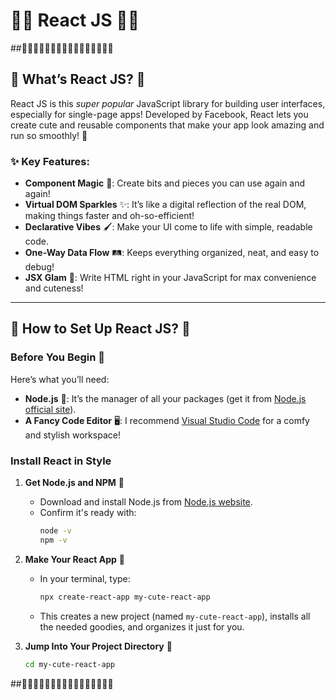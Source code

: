 

# 🌟🌸 React JS 🌸🌟

##🌟🌟🌟🌟🌟🌟🌟🌟🌟🌟🌟🌟🌟🌟🌟🌟

## 🌷 What’s React JS? 🌷

React JS is this *super popular* JavaScript library for building user interfaces, especially for single-page apps! Developed by Facebook, React lets you create cute and reusable components that make your app look amazing and run so smoothly! 🌈

### ✨ Key Features:
- **Component Magic** 🧩: Create bits and pieces you can use again and again!
- **Virtual DOM Sparkles** ✨: It’s like a digital reflection of the real DOM, making things faster and oh-so-efficient!
- **Declarative Vibes** 🖌️: Make your UI come to life with simple, readable code.
- **One-Way Data Flow** 🛤️: Keeps everything organized, neat, and easy to debug!
- **JSX Glam** 💖: Write HTML right in your JavaScript for max convenience and cuteness!

---

## 🌼 How to Set Up React JS? 🌼

### Before You Begin 🌱

Here’s what you’ll need:
- **Node.js** 🍃: It’s the manager of all your packages (get it from [Node.js official site](https://nodejs.org/)).
- **A Fancy Code Editor** 🖥️: I recommend [Visual Studio Code](https://code.visualstudio.com/) for a comfy and stylish workspace!

### Install React in Style

1. **Get Node.js and NPM** 🌱
   - Download and install Node.js from [Node.js website](https://nodejs.org/).
   - Confirm it's ready with:
     ```bash
     node -v
     npm -v
     ```

2. **Make Your React App** 🎉
   - In your terminal, type:
     ```bash
     npx create-react-app my-cute-react-app
     ```
   - This creates a new project (named `my-cute-react-app`), installs all the needed goodies, and organizes it just for you.

3. **Jump Into Your Project Directory** 💫
   ```bash
   cd my-cute-react-app
   ```

##🌟🌟🌟🌟🌟🌟🌟🌟🌟🌟🌟🌟🌟🌟🌟🌟